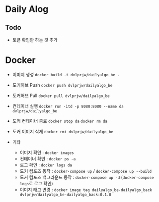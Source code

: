 # Daily Alog

## Todo

- 토큰 확인만 하는 것 추가

# Docker

- 이미지 생성
  `docker build -t dvlprjw/dailyalgo_be .`

- 도커허브 Push
  `docker push dvlprjw/dailyalgo_be`

- 도커허브 Pull
  `docker pull dvlprjw/dailyalgo_be`

- 컨테이너 실행
  `docker run -itd -p 8080:8080 --name da dvlprjw/dailyalgo_be`

- 도커 컨테이너 종료
  `docker stop da`
  `docker rm da`

- 도커 이미지 삭제
  `docker rmi dvlprjw/dailyalgo_be`

- 기타
  - 이미지 확인 : `docker images`
  - 컨테이너 확인 : `docker ps -a`
  - 로그 확인 : `docker logs da`
  - 도커 컴포즈 동작 : `docker-compose up` / `docker-compose up --build`
  - 도커 컴포즈 백그라운드 동작 : `docker-compose up -d` (`docker-compose logs`로 로그 확인)
  - 이미지 태그 변경 : `docker image tag dailyalgo_be-dailyalgo_back dvlprjw/dailyalgo_be-dailyalgo_back:0.1.0`